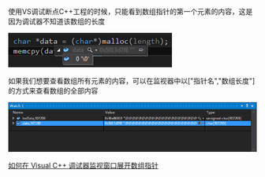 使用VS调试断点C++工程的时候，只能看到数组指针的第一个元素的内容，这是因为调试器不知道该数组的长度

![1544670537276](在VS中显示数组指针内容.assets/1544670537276.png)

如果我们想要查看数组所有元素的内容，可以在监视器中以["指针名","数组长度"]的方式来查看数组的全部内容

![1544670395630](在VS中显示数组指针内容.assets/1544670395630.png)



[如何在 Visual C++ 调试器监视窗口展开数组指针](https://support.microsoft.com/zh-cn/help/198953/how-to-expand-an-array-pointer-in-the-visual-c-debugger-watch-window)